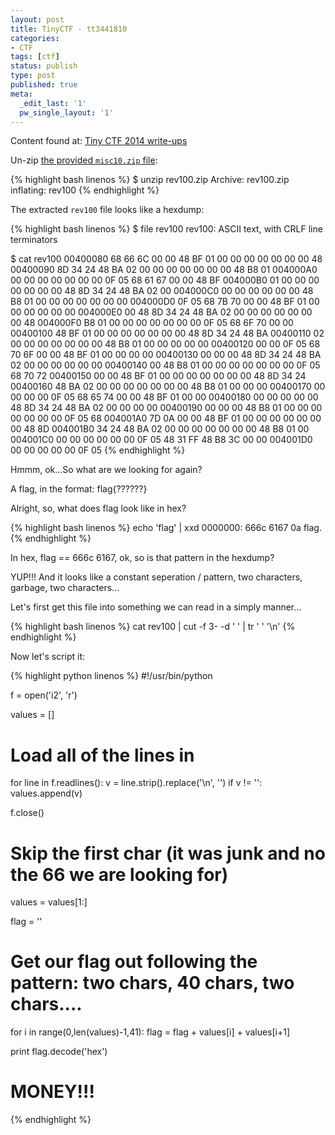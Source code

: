 ```yaml
---
layout: post
title: TinyCTF - tt3441810
categories:
- CTF
tags: [ctf]
status: publish
type: post
published: true
meta:
  _edit_last: '1'
  pw_single_layout: '1'
---
```


Content found at: [Tiny CTF 2014 write-ups](https://github.com/ctfs/write-ups/tree/master/tinyctf-2014/tt3441810 "TinyCTF 2014 write-ups")

Un-zip [the provided `misc10.zip` file](https://github.com/ctfs/write-ups/raw/master/tinyctf-2014/tt3441810/rev100.zip):

{% highlight bash linenos %}
$ unzip rev100.zip
Archive:  rev100.zip
  inflating: rev100
{% endhighlight %}

The extracted `rev100` file looks like a hexdump:

{% highlight bash linenos %}
$ file rev100
rev100: ASCII text, with CRLF line terminators

$ cat rev100
00400080  68 66 6C 00 00 48 BF 01  00 00 00 00 00 00 00 48
00400090  8D 34 24 48 BA 02 00 00  00 00 00 00 00 48 B8 01
004000A0  00 00 00 00 00 00 00 0F  05 68 61 67 00 00 48 BF
004000B0  01 00 00 00 00 00 00 00  48 8D 34 24 48 BA 02 00
004000C0  00 00 00 00 00 00 48 B8  01 00 00 00 00 00 00 00
004000D0  0F 05 68 7B 70 00 00 48  BF 01 00 00 00 00 00 00
004000E0  00 48 8D 34 24 48 BA 02  00 00 00 00 00 00 00 48
004000F0  B8 01 00 00 00 00 00 00  00 0F 05 68 6F 70 00 00
00400100  48 BF 01 00 00 00 00 00  00 00 48 8D 34 24 48 BA
00400110  02 00 00 00 00 00 00 00  48 B8 01 00 00 00 00 00
00400120  00 00 0F 05 68 70 6F 00  00 48 BF 01 00 00 00 00
00400130  00 00 00 48 8D 34 24 48  BA 02 00 00 00 00 00 00
00400140  00 48 B8 01 00 00 00 00  00 00 00 0F 05 68 70 72
00400150  00 00 48 BF 01 00 00 00  00 00 00 00 48 8D 34 24
00400160  48 BA 02 00 00 00 00 00  00 00 48 B8 01 00 00 00
00400170  00 00 00 00 0F 05 68 65  74 00 00 48 BF 01 00 00
00400180  00 00 00 00 00 48 8D 34  24 48 BA 02 00 00 00 00
00400190  00 00 00 48 B8 01 00 00  00 00 00 00 00 0F 05 68
004001A0  7D 0A 00 00 48 BF 01 00  00 00 00 00 00 00 48 8D
004001B0  34 24 48 BA 02 00 00 00  00 00 00 00 48 B8 01 00
004001C0  00 00 00 00 00 00 0F 05  48 31 FF 48 B8 3C 00 00
004001D0  00 00 00 00 00 0F 05
{% endhighlight %}

Hmmm, ok...So what are we looking for again?

A flag, in the format: flag{??????}

Alright, so, what does flag look like in hex?

{% highlight bash linenos %}
echo 'flag' | xxd
0000000: 666c 6167 0a                             flag.
{% endhighlight %}

In hex, flag == 666c 6167, ok, so is that pattern in the hexdump?

YUP!!! And it looks like a constant seperation / pattern, two characters, garbage, two characters...

Let's first get this file into something we can read in a simply manner...

{% highlight bash linenos %}
cat rev100 | cut -f 3- -d ' ' | tr ' ' '\n'
{% endhighlight %}

Now let's script it:

{% highlight python linenos %}
#!/usr/bin/python

f = open('i2', 'r')

values = []

# Load all of the lines in
for line in f.readlines():
  v = line.strip().replace('\n', '')
  if v != '':
    values.append(v)

f.close()

# Skip the first char (it was junk and no the 66 we are looking for)
values = values[1:]

flag = ''

# Get our flag out following the pattern: two chars, 40 chars, two chars....
for i in range(0,len(values)-1,41):
  flag = flag + values[i] + values[i+1]

print flag.decode('hex')
# MONEY!!!
{% endhighlight %}
